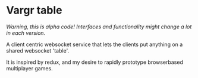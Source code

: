 # Vargr table

*Warning, this is alpha code!*
*Interfaces and functionality might change a lot in each version.*

A client centric websocket service that lets the clients put anything on a shared websocket 'table'.

It is inspired by redux, and my desire to rapidly prototype browserbased multiplayer games.